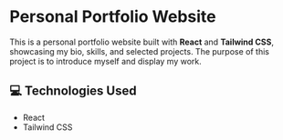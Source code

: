 # Personal Portfolio Website

This is a personal portfolio website built with **React** and **Tailwind CSS**, showcasing my bio, skills, and selected projects. 
The purpose of this project is to introduce myself and display my work.

## 💻 Technologies Used

- React
- Tailwind CSS


